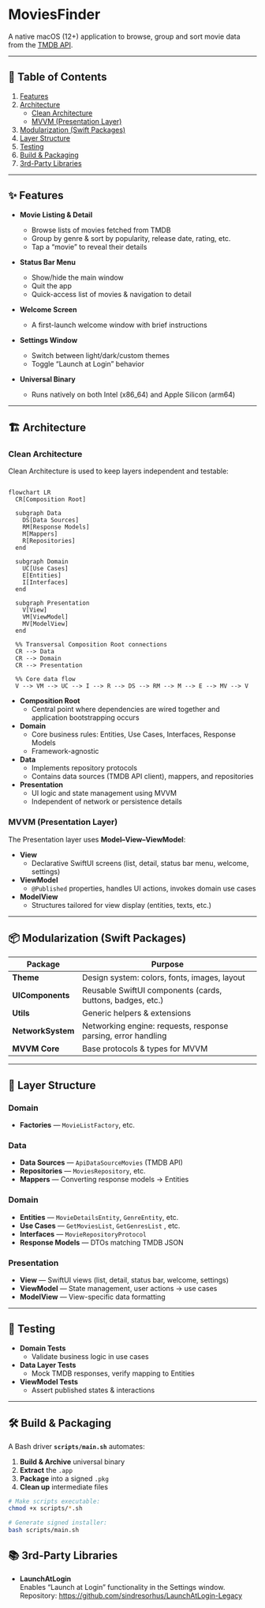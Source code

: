 # MoviesFinder

A native macOS (12+) application to browse, group and sort movie data from the [TMDB API](https://developer.themoviedb.org/docs/getting-started).

---

## 🚀 Table of Contents

1. [Features](#features)  
2. [Architecture](#architecture)  
   - [Clean Architecture](#clean-architecture)  
   - [MVVM (Presentation Layer)](#mvvm-presentation-layer)  
3. [Modularization (Swift Packages)](#modularization-swift-packages)  
4. [Layer Structure](#layer-structure)  
5. [Testing](#testing)  
6. [Build & Packaging](#build--packaging)  
7. [3rd-Party Libraries](#external--libraries)  

---
<a name="features"></a>
## ✨ Features

- **Movie Listing & Detail**  
  - Browse lists of movies fetched from TMDB  
  - Group by genre & sort by popularity, release date, rating, etc.  
  - Tap a “movie” to reveal their details

- **Status Bar Menu**  
  - Show/hide the main window  
  - Quit the app  
  - Quick-access list of movies & navigation to detail  

- **Welcome Screen**  
  - A first-launch welcome window with brief instructions  

- **Settings Window**  
  - Switch between light/dark/custom themes  
  - Toggle “Launch at Login” behavior  

- **Universal Binary**  
  - Runs natively on both Intel (x86_64) and Apple Silicon (arm64)  

---
<a name="architecture"></a>
## 🏗 Architecture

### Clean Architecture
Clean Architecture is used to keep layers independent and testable:

```mermaid

flowchart LR
  CR[Composition Root]
  
  subgraph Data
    DS[Data Sources]
    RM[Response Models]
    M[Mappers]
    R[Repositories]
  end
  
  subgraph Domain
    UC[Use Cases]
    E[Entities]
    I[Interfaces]
  end
  
  subgraph Presentation
    V[View]
    VM[ViewModel]
    MV[ModelView]
  end
  
  %% Transversal Composition Root connections
  CR --> Data
  CR --> Domain
  CR --> Presentation
  
  %% Core data flow
  V --> VM --> UC --> I --> R --> DS --> RM --> M --> E --> MV --> V
```

- **Composition Root**
  - Central point where dependencies are wired together and application bootstrapping occurs  
- **Domain**  
  - Core business rules: Entities, Use Cases, Interfaces, Response Models  
  - Framework-agnostic  
- **Data**  
  - Implements repository protocols  
  - Contains data sources (TMDB API client), mappers, and repositories  
- **Presentation**  
  - UI logic and state management using MVVM  
  - Independent of network or persistence details  


### MVVM (Presentation Layer)
The Presentation layer uses **Model–View–ViewModel**:

- **View**  
  - Declarative SwiftUI screens (list, detail, status bar menu, welcome, settings)  
- **ViewModel**  
  - `@Published` properties, handles UI actions, invokes domain use cases  
- **ModelView**  
  - Structures tailored for view display (entities, texts, etc.)  

---

<a name="modularization-swift-packages"></a>
## 📦 Modularization (Swift Packages)

| Package           | Purpose                                                    |
|-------------------|------------------------------------------------------------|
| **Theme**         | Design system: colors, fonts, images, layout             |
| **UIComponents**  | Reusable SwiftUI components (cards, buttons, badges, etc.)         |
| **Utils**         | Generic helpers & extensions                               |
| **NetworkSystem** | Networking engine: requests, response parsing, error handling |
| **MVVM Core**     | Base protocols & types for MVVM |

---

<a name="layer-structure"></a>
## 📐 Layer Structure

### Domain  
- **Factories** — `MovieListFactory`, etc.

### Data  
- **Data Sources** — `ApiDataSourceMovies` (TMDB API)  
- **Repositories** — `MoviesRepository`, etc.  
- **Mappers** — Converting response models → Entities
  
### Domain  
- **Entities** — `MovieDetailsEntity`, `GenreEntity`, etc.  
- **Use Cases** — `GetMoviesList`, `GetGenresList` , etc. 
- **Interfaces** — `MovieRepositoryProtocol`  
- **Response Models** — DTOs matching TMDB JSON  

### Presentation  
- **View** — SwiftUI views (list, detail, status bar, welcome, settings)  
- **ViewModel** — State management, user actions → use cases  
- **ModelView** — View-specific data formatting  

---
<a name="testing"></a>
## 🧪 Testing

- **Domain Tests**  
  - Validate business logic in use cases  
- **Data Layer Tests**  
  - Mock TMDB responses, verify mapping to Entities  
- **ViewModel Tests**  
  - Assert published states & interactions  

---
<a name="build--packaging"></a>
## 🛠 Build & Packaging

A Bash driver **`scripts/main.sh`** automates:

1. **Build & Archive** universal binary  
2. **Extract** the `.app`  
3. **Package** into a signed `.pkg`  
4. **Clean up** intermediate files  

```bash
# Make scripts executable:
chmod +x scripts/*.sh

# Generate signed installer:
bash scripts/main.sh
```

<a name="external--libraries"></a>
## 📚 3rd-Party Libraries

- **LaunchAtLogin**  
  Enables “Launch at Login” functionality in the Settings window.  
  Repository: https://github.com/sindresorhus/LaunchAtLogin-Legacy  


